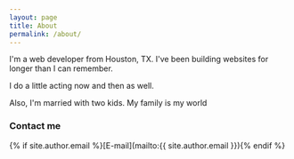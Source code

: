 ```yaml
---
layout: page
title: About
permalink: /about/
---
```


I'm a web developer from Houston, TX. I've been building websites for longer
than I can remember.

I do a little acting now and then as well.

Also, I'm married with two kids. My family is my world

### Contact me

{% if site.author.email %}[E-mail](mailto:{{ site.author.email }}){% endif %}
